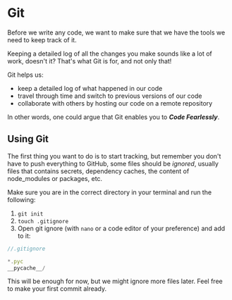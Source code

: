 # Git

Before we write any code, we want to make sure that we have the tools we need to keep track of it.

Keeping a detailed log of all the changes you make sounds like a lot of work, doesn't it? That's what Git is for, and not only that!

Git helps us:

- keep a detailed log of what happened in our code
- travel through time and switch to previous versions of our code
- collaborate with others by hosting our code on a remote repository

In other words, one could argue that Git enables you to _**Code Fearlessly**_.

## Using Git

The first thing you want to do is to start tracking, but remember you don't have to push everything to GitHub, some files should be _ignored_, usually files that contains secrets, dependency caches, the content of node_modules or packages, etc.

Make sure you are in the correct directory in your terminal and run the following:

1. `git init`
2. `touch .gitignore`
3. Open git ignore (with `nano` or a code editor of your preference) and add to it:

```js
//.gitignore

*.pyc
__pycache__/
```

This will be enough for now, but we might ignore more files later. Feel free to make your first commit already.
